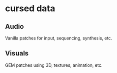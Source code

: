 # cursed data

## Audio

Vanilla patches for input, sequencing, synthesis, etc.

## Visuals

GEM patches using 3D, textures, animation, etc.
